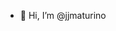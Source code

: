 - 👋 Hi, I’m @jjmaturino

<!---
jjmaturino/jjmaturino is a ✨ special ✨ repository because its `README.md` (this file) appears on your GitHub profile.
You can click the Preview link to take a look at your changes.
--->
